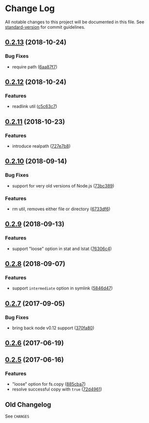 # Change Log

All notable changes to this project will be documented in this file. See [standard-version](https://github.com/conventional-changelog/standard-version) for commit guidelines.

<a name="0.2.13"></a>
## [0.2.13](https://github.com/medikoo/fs2/compare/v0.2.12...v0.2.13) (2018-10-24)


### Bug Fixes

* require path ([6aa87f7](https://github.com/medikoo/fs2/commit/6aa87f7))



<a name="0.2.12"></a>
## [0.2.12](https://github.com/medikoo/fs2/compare/v0.2.11...v0.2.12) (2018-10-24)


### Features

* readlink util ([c5c63c7](https://github.com/medikoo/fs2/commit/c5c63c7))



<a name="0.2.11"></a>
## [0.2.11](https://github.com/medikoo/fs2/compare/v0.2.10...v0.2.11) (2018-10-23)


### Features

* introduce realpath ([727e7b8](https://github.com/medikoo/fs2/commit/727e7b8))



<a name="0.2.10"></a>
## [0.2.10](https://github.com/medikoo/fs2/compare/v0.2.9...v0.2.10) (2018-09-14)


### Bug Fixes

* support for very old versions of Node.js ([73bc389](https://github.com/medikoo/fs2/commit/73bc389))


### Features

* rm util, removes either file or directory ([6733df6](https://github.com/medikoo/fs2/commit/6733df6))



<a name="0.2.9"></a>
## [0.2.9](https://github.com/medikoo/fs2/compare/v0.2.8...v0.2.9) (2018-09-13)


### Features

* support "loose" option in stat and lstat ([76306c4](https://github.com/medikoo/fs2/commit/76306c4))



<a name="0.2.8"></a>
## [0.2.8](https://github.com/medikoo/fs2/compare/v0.2.7...v0.2.8) (2018-09-07)


### Features

* support `intermediate` option in symlink ([5846d47](https://github.com/medikoo/fs2/commit/5846d47))



<a name="0.2.7"></a>
## [0.2.7](https://github.com/medikoo/fs2/compare/v0.2.6...v0.2.7) (2017-09-05)


### Bug Fixes

* bring back node v0.12 support ([370fa80](https://github.com/medikoo/fs2/commit/370fa80))



<a name="0.2.6"></a>
## [0.2.6](https://github.com/medikoo/fs2/compare/v0.2.5...v0.2.6) (2017-06-19)



<a name="0.2.5"></a>
## [0.2.5](https://github.com/medikoo/fs2/compare/v0.2.4...v0.2.5) (2017-06-16)


### Features

* "loose" option for fs.copy ([885cba7](https://github.com/medikoo/fs2/commit/885cba7))
* resolve successful copy with `true` ([72d4961](https://github.com/medikoo/fs2/commit/72d4961))


## Old Changelog

See `CHANGES`
